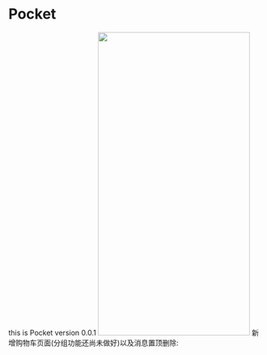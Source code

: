# Pocket
this is Pocket version 0.0.1
<img src="https://github.com/Ffffvf/Pocket/blob/master/pocket-ec/src/main/assets/gif/untitled.gif" width="300" height="600"/>
新增购物车页面(分组功能还尚未做好)以及消息置顶删除:
